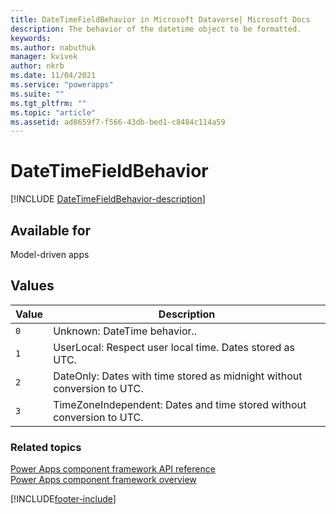 ```yaml
---
title: DateTimeFieldBehavior in Microsoft Dataverse| Microsoft Docs
description: The behavior of the datetime object to be formatted.
keywords:
ms.author: nabuthuk
manager: kvivek
author: nkrb
ms.date: 11/04/2021
ms.service: "powerapps"
ms.suite: ""
ms.tgt_pltfrm: ""
ms.topic: "article"
ms.assetid: ad8659f7-f566-43db-bed1-c8484c114a59
---
```


# DateTimeFieldBehavior

[!INCLUDE [DateTimeFieldBehavior-description](includes/datetimefieldbehavior-description.md)]

## Available for

Model-driven apps

## Values

| Value | Description                                                             |
| ----- | ----------------------------------------------------------------------- |
| `0`   | Unknown: DateTime behavior..                                             |
| `1`   | UserLocal: Respect user local time. Dates stored as UTC.                 |
| `2`   | DateOnly: Dates with time stored as midnight without conversion to UTC. |
| `3`   | TimeZoneIndependent: Dates and time stored without conversion to UTC.    |

### Related topics

[Power Apps component framework API reference](../reference/index.md)<br/>
[Power Apps component framework overview](../overview.md)

[!INCLUDE[footer-include](../../../includes/footer-banner.md)]
